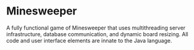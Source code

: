 # Minesweeper
A fully functional game of Minesweeper that uses multithreading server infrastructure, database communication, and dynamic board resizing. All code and user interface elements are innate to the Java language.
